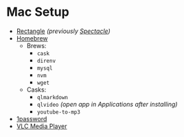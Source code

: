 # Mac Setup
* [Rectangle](https://rectangleapp.com/) _(previously [Spectacle](https://www.spectacleapp.com/))_
* [Homebrew](https://brew.sh/)
  * Brews:
    * `cask`
    * `direnv`
    * `mysql`
    * `nvm`
    * `wget`
  * Casks:
    * `qlmarkdown`
    * `qlvideo` _(open app in Applications after installing)_
    * `youtube-to-mp3`
* [1password](https://1password.com/downloads/mac/)
* [VLC Media Player](https://www.videolan.org/vlc/download-macosx.html)
